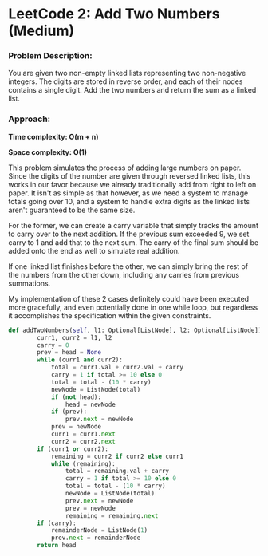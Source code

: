 # LeetCode 2: Add Two Numbers (Medium)
### Problem Description:

You are given two non-empty linked lists representing two non-negative integers. The digits are stored in reverse order, and each of their nodes contains a single digit. Add the two numbers and return the sum as a linked list. 

### Approach:

**Time complexity: O(m + n)**

**Space complexity: O(1)**

This problem simulates the process of adding large numbers on paper. Since the digits of the number are given through reversed linked lists,
this works in our favor because we already traditionally add from right to left on paper. It isn't as simple as that however, as we need a system to manage totals
going over 10, and a system to handle extra digits as the linked lists aren't guaranteed to be the same size.

For the former, we can create a carry variable that simply tracks the amount to carry over to the next addition. If the previous sum exceeded
9, we set carry to 1 and add that to the next sum. The carry of the final sum should be added onto the end as well to simulate real addition.

If one linked list finishes before the other, we can simply bring the rest of the numbers from the other down, including any carries 
from previous summations.

My implementation of these 2 cases definitely could have been executed more gracefully, and even potentially done in one while loop, but regardless it accomplishes
the specification within the given constraints.


``` python
def addTwoNumbers(self, l1: Optional[ListNode], l2: Optional[ListNode]) -> Optional[ListNode]:
        curr1, curr2 = l1, l2
        carry = 0
        prev = head = None
        while (curr1 and curr2):
            total = curr1.val + curr2.val + carry
            carry = 1 if total >= 10 else 0
            total = total - (10 * carry)
            newNode = ListNode(total)
            if (not head):
                head = newNode
            if (prev):
                prev.next = newNode
            prev = newNode
            curr1 = curr1.next
            curr2 = curr2.next
        if (curr1 or curr2):
            remaining = curr2 if curr2 else curr1
            while (remaining):
                total = remaining.val + carry
                carry = 1 if total >= 10 else 0
                total = total - (10 * carry)
                newNode = ListNode(total)
                prev.next = newNode
                prev = newNode
                remaining = remaining.next
        if (carry):
            remainderNode = ListNode(1)
            prev.next = remainderNode
        return head

```
